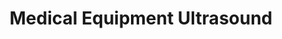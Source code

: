 ---
title: "Medical Equipment Ultrasound"
url: /karachi/medical-equipment-ultrasound/
shop: medical supply
---